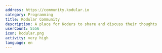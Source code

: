 ```yaml
---
address: https://community.kodular.io
category: Programming
title: Kodular Community
description: A place for Koders to share and discuss their thoughts
userCount: 5556
icon: kodular.png
activity: very high
language: en
---
```

